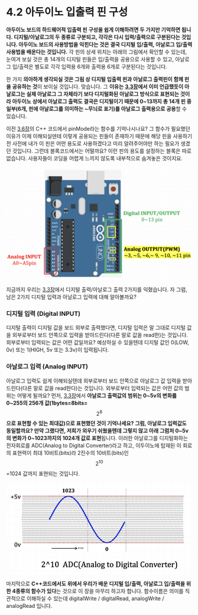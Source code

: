 # 4.2 아두이노 입출력 핀 구성

**아두이노 보드의 하드웨어적 입출력 핀 구성을 쉽게 이해하려면 두 가지만 기억하면 됩니다. 디지털/아날로그의 두 종류로 구분되고, 각각은 다시 입력/출력으로 구분된다는 것입니다. 아두이노 보드의 사용방법을 익힌다는 것은 결국 디지털 입/출력, 아날로그 입/출력 사용법을 배운다는 것입니다.** 각 핀의 상세 위치는 아래의 그림에서 확인할 수 있는데, 눈여겨 보실 것은 총 14개의 디지털 핀들은 입/출력을 공용으로 사용할 수 있고, 아날로그 입/출력은 별도로 각각 입력용 6개와 출력용 6개로 구분된다는 것입니다.

한 가지 **의아하게 생각되실 것은 그림 상 디지털 입출력 핀과 아날로그 출력핀이 함께 핀을 공유하는 것**이 보이실 것입니다.   맞습니다. 그 **이유는** [**3.3장**](../coding_start/4.1.md#undefined-1)**에서 이미 언급했듯이 아날로그는 실제 아날로그 그 자체라기 보다 디지털화된 아날로그 방식으로 표현되는 것이라 아두이노 상에서 아날로그 출력도 결국은 디지털이기 때문에 0~13까지 총 14개 핀 중 일부\(6개, 핀에 아날로그를 의미하는 ~무늬로 표기\)를 아날로그 출력용으로 공용**할 수 있습니다. 

이전 [3.6장](../coding_start/code_transform.md)의 C++ 코드에서 pinMode라는 함수를 기억나시나요? 그 함수가 필요했던 이유가 이제 이해되실덴테 이렇게 공용되는 핀들이 존재하기 때문에 해당 핀을 사용하기 전 사전에 내가 이 핀은 어떤 용도로 사용하겠다고 미리 알려주어야만 하는 필요가 생겼던 것입니다. 그런데 블록코드에서는 어떨까요? 이런 핀의 용도를 설정하는 블록은 따로 없습니다. 사용자들이 코딩을 어렵게 느끼지 않도록 내부적으로 숨겨놓은 것이지요.

![](../.gitbook/assets/image%20%2821%29.png)

지금까지 우리는 [3.3장](../coding_start/4.1.md)에서 디지털 출력/아날로그 출력 2가지를 익혔습니다.  자 그럼, 남은 2가지 디지털 입력과 아날로그 입력에 대해 알아볼까요?

### 디지털 입력 \(Digital INPUT\)

디지털 출력이 디지털 값을 보드 외부로 출력했다면, 디지털 입력은 말 그대로 디지털 값을 외부로부터 보드 안쪽으로 입력을 받아드린다\(다른 말로 값을 read한\)는 것입니다. 외부로부터 입력되는 값은 어떤 값일까요? 예상하실 수 있을텐데 디지털 값인 0\(LOW, 0v\) 또는 1\(HIGH, 5v 또는 3.3v\)이 입력됩니다.

### 아날로그 입력 \(Analog INPUT\)

아날로그 입력도 쉽게 이해되실텐데 외부로부터 보드 안쪽으로 아날로그 값 입력을 받아드린다\(다른 말로 값을 read한다\)는 것입니다. 외부로부터 입력되는 값은 어떤 값의 범위는 어떻게 될까요? 먼저, [3.3장](../coding_start/4.1.md#undefined-1)에서 **아날로그 출력값의 범위는 0~5v의 변화를 0~255의 256개 값\(1bytes=8bits=**$$2^8$$**으로 표현할 수 있는 최대값\)으로 표현했던 것이 기억나세요? 그럼, 아날로그 입력값도 동일할까요? 만약 그랬다면, 저희가 외우기 쉬웠을텐데 그렇지 않고 아래 그럼처 0~5v의 변화가 0~1023까지의 1024개 값로 표현**됩니다. 이러한 아날로그를 디지털화하는 전자회로를 ADC\(Analog to Digital Converter\)라고 하고, 이두이노에 탑재된 이 회로의 표현력이 최대 10비트\(bits\)라 2진수의 10비트\(bits\)인 $$2^{10}$$=1024 값까지 표현되는 것입니다.

![](../.gitbook/assets/image%20%2815%29.png)

마지막으로 **C++코드에서도 위에서 우리가 배운 디지털 입/출력, 아날로그 입/출력을 위한 4종류의 함수가 있다**는 것으로 이 장을 마무리 하고자 합니다. 함수이름은 의미를 직관적으로 이해하실 수 있는데  digitalWrite / digitalRead, analogWrite / analogRead 입니다.

